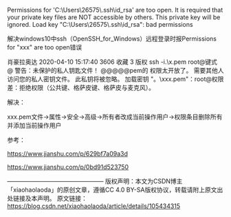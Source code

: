 Permissions for 'C:\\Users\\26575\\.ssh\\id_rsa' are too open.
It is required that your private key files are NOT accessible by others.
This private key will be ignored.
Load key "C:\\Users\\26575\\.ssh\\id_rsa": bad permissions

解决windows10中ssh（OpenSSH_for_Windows）远程登录时报Permissions for "xxx" are too open错误

肖豪拉奥达 2020-04-10 15:17:40  3606  收藏 3
版权
ssh -i.\x.pem root@键式
@
警告：未保护的私人钥匙文件！
@@@@@pem的
权限太开放了。
需要其他人访问您的私人密钥文件。
此私钥将被忽略。
加载密钥
"。\xxx.pem"：root@权限差：拒绝权限（公共键、格萨皮键、格萨皮与麦克风）。

解决：

xxx.pem文件->属性->安全->高级->所有者改成当前操作用户->权限条目删除所有并添加当前操作用户

参考：

https://www.jianshu.com/p/629bf7a09a3d

https://www.jianshu.com/p/0bd91d523750


————————————————
版权声明：本文为CSDN博主「xiaohaolaoda」的原创文章，遵循CC 4.0 BY-SA版权协议，转载请附上原文出处链接及本声明。
原文链接：https://blog.csdn.net/xiaohaolaoda/article/details/105434315
